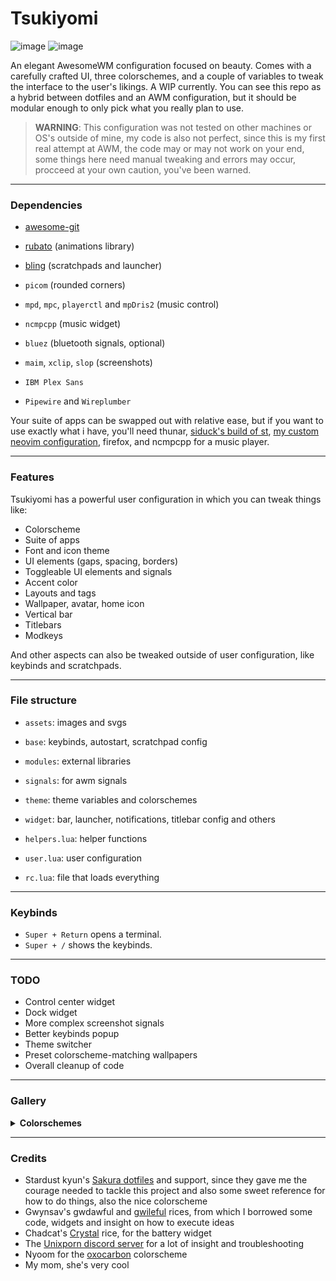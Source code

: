 # Tsukiyomi
![image](https://github.com/tsukki9696/tsukiyomi/assets/127806743/08635337-4faf-41b3-80ad-39a438dfdd43)
![image](https://github.com/tsukki9696/tsukiyomi/assets/127806743/10c494fb-2d4b-48ea-bb34-a88a3330aaee)

An elegant AwesomeWM configuration focused on beauty. Comes with a carefully crafted UI, three colorschemes, and a couple of variables to tweak the interface to the user's likings. A WIP currently. You can see this repo as a hybrid between dotfiles and an AWM configuration, but it should be modular enough to only pick what you really plan to use.

> __WARNING__: This configuration was not tested on other machines or OS's outside of mine, my code is also not perfect, since this is my first real attempt at AWM, the code may or may not work on your end, some things here need manual tweaking and errors may occur, procceed at your own caution, you've been warned.

---

### Dependencies

- [awesome-git](https://github.com/awesomeWM/awesome)
- [rubato](https://github.com/andOrlando/rubato) (animations library)
- [bling](https://blingcorp.github.io/bling/) (scratchpads and launcher)

- `picom` (rounded corners)
- `mpd`, `mpc`, `playerctl` and `mpDris2` (music control)
- `ncmpcpp` (music widget)
- `bluez` (bluetooth signals, optional)
- `maim`, `xclip`, `slop` (screenshots)

- `IBM Plex Sans`
- `Pipewire` and `Wireplumber`

Your suite of apps can be swapped out with relative ease, but if you want to use exactly what i have, you'll need thunar, [siduck's build of st](https://github.com/siduck/st), [my custom neovim configuration](https://github.com/tsukki9696/totsuka), firefox, and ncmpcpp for a music player.

---

### Features

Tsukiyomi has a powerful user configuration in which you can tweak things like:
- Colorscheme
- Suite of apps
- Font and icon theme
- UI elements (gaps, spacing, borders)
- Toggleable UI elements and signals
- Accent color
- Layouts and tags
- Wallpaper, avatar, home icon
- Vertical bar
- Titlebars
- Modkeys

And other aspects can also be tweaked outside of user configuration, like keybinds and scratchpads.

---

### File structure

- `assets`: images and svgs
- `base`: keybinds, autostart, scratchpad config
- `modules`: external libraries
- `signals`: for awm signals
- `theme`: theme variables and colorschemes
- `widget`: bar, launcher, notifications, titlebar config and others

- `helpers.lua`: helper functions
- `user.lua`: user configuration
- `rc.lua`: file that loads everything

---

### Keybinds

- `Super + Return` opens a terminal.
- `Super + /` shows the keybinds.

---

### TODO

- Control center widget
- Dock widget
- More complex screenshot signals
- Better keybinds popup
- Theme switcher
- Preset colorscheme-matching wallpapers
- Overall cleanup of code

---

### Gallery
<details>
<summary><b>Colorschemes</b></summary>

### Biscuit
<img src='assets/biscuit.png'/>

### Oxocarbon
<img src='assets/oxocarbon.png'/>

### Sakura
<img src='assets/sakura.png'/>

</details>

---

### Credits

- Stardust kyun's [Sakura dotfiles](https://github.com/Stardust-kyun/dotfiles) and support, since they gave me the courage needed to tackle this project and also some sweet reference for how to do things, also the nice colorscheme
- Gwynsav's gwdawful and [gwileful](https://github.com/Gwynsav/gwileful) rices, from which I borrowed some code, widgets and insight on how to execute ideas
- Chadcat's [Crystal](https://github.com/chadcat7/crystal) rice, for the battery widget
- The [Unixporn discord server](https://discord.gg/unixporn) for a lot of insight and troubleshooting
- Nyoom for the [oxocarbon](https://github.com/nyoom-engineering/oxocarbon/tree/main) colorscheme
- My mom, she's very cool
